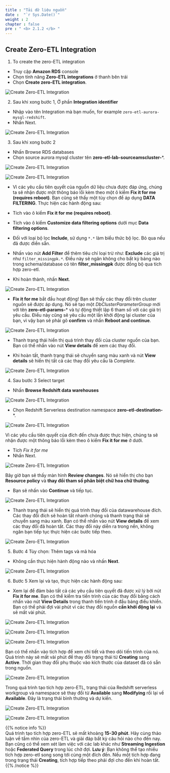 ```yaml
---
title : "Tải dữ liệu nguồn"
date :  "`r Sys.Date()`" 
weight : 2 
chapter : false
pre : " <b> 2.1.2 </b> "
---
```


## Create Zero-ETL Integration
1. To create the zero-ETL integration
+ Truy cập **Amazon RDS** console
+ Chọn tính năng **Zero-ETL integrations** ở thanh bên trái
+ Chọn **Create zero-ETL integration**.

![Create Zero-ETL Integration](/images/2.Zero-ETLIntegration/10.png)

2. Sau khi xong bước 1, Ở phần **Integration identifier**
+ Nhập vào tên Integration mà bạn muốn, for example `zero-etl-aurora-mysql-redshift`. 
+ Nhấn Next.

![Create Zero-ETL Integration](/images/2.Zero-ETLIntegration/11.png)

3. Sau khi xong bước 2 
+ Nhấn Browse RDS databases
+ Chọn source aurora mysql cluster tên **zero-etl-lab-sourceamscluster-***.

![Create Zero-ETL Integration](/images/2.Zero-ETLIntegration/12.png)

![Create Zero-ETL Integration](/images/2.Zero-ETLIntegration/13.png)

- Vì các yêu cầu tiên quyết của nguồn dữ liệu chưa được đáp ứng, chúng ta sẽ nhận được một thông báo lỗi kèm theo một ô kiểm **Fix it for me (requires reboot)**. Bạn cũng sẽ thấy một tùy chọn để áp dụng **DATA FILTERING**. Thực hiện các hành động sau:

- Tích vào ô kiểm **Fix it for me (requires reboot)**.
- Tích vào ô kiểm **Customize data filtering options** dưới mục **Data filtering options**.
- Đối với loại bộ lọc **Include**, sử dụng `*.*` làm biểu thức bộ lọc. Bỏ qua nếu đã được điền sẵn.
- Nhấn vào nút **Add Filter** để thêm tiêu chí loại trừ như: **Exclude** các giá trị như `filter_missingpk.*`. Điều này sẽ ngăn không cho bất kỳ bảng nào trong schema/database có tên **filter_missingpk** được đồng bộ qua tích hợp zero-etl.
- Khi hoàn thành, nhấn **Next**.

![Create Zero-ETL Integration](/images/2.Zero-ETLIntegration/14.png)

- **Fix it for me** bắt đầu hoạt động! Bạn sẽ thấy các thay đổi trên cluster nguồn sẽ được áp dụng. Nó sẽ tạo một *DbClusterParameterGroup* mới với tên **zero-etl-params-*** và tự động thiết lập 6 tham số với các giá trị yêu cầu. Điều này cũng sẽ yêu cầu một lần khởi động lại cluster của bạn, vì vậy bạn sẽ phải gõ **confirm** và nhấn **Reboot and continue**.

![Create Zero-ETL Integration](/images/2.Zero-ETLIntegration/15.png)

+ Thanh trạng thái hiển thị quá trình thay đổi của cluster nguồn của bạn. Bạn có thể nhấn vào nút **View details** để xem các thay đổi.

+ Khi hoàn tất, thanh trạng thái sẽ chuyển sang màu xanh và nút **View details** sẽ hiển thị tất cả các thay đổi yêu cầu là *Complete*.

![Create Zero-ETL Integration](/images/2.Zero-ETLIntegration/18.png)

4. Sau bước 3 Select target 
+ Nhấn **Browse Redshift data warehouses**

![Create Zero-ETL Integration](/images/2.Zero-ETLIntegration/19.png)

+ Chọn Redshift Serverless destination namespace **zero-etl-destination-***.

![Create Zero-ETL Integration](/images/2.Zero-ETLIntegration/20.png)

Vì các yêu cầu tiên quyết của đích đến chưa được thực hiện, chúng ta sẽ nhận được một thông báo lỗi kèm theo ô kiểm **Fix it for me** ở dưới.
+ Tích *Fix it for me*
+ Nhấn Next.

![Create Zero-ETL Integration](/images/2.Zero-ETLIntegration/21.png)

Bây giờ bạn sẽ thấy màn hình **Review changes**. Nó sẽ hiển thị cho bạn **Resource policy** và **thay đổi tham số phân biệt chữ hoa chữ thường**.

+ Bạn sẽ nhấn vào **Continue** và tiếp tục.

![Create Zero-ETL Integration](/images/2.Zero-ETLIntegration/22.png)

+ Thanh trạng thái sẽ hiển thị quá trình thay đổi của datawarehouse đích. Các thay đổi đích sẽ hoàn tất nhanh chóng và thanh trạng thái sẽ chuyển sang màu xanh. Bạn có thể nhấn vào nút **View details** để xem các thay đổi đã hoàn tất. Các thay đổi này diễn ra trong nền, không ngăn bạn tiếp tục thực hiện các bước tiếp theo.

![Create Zero-ETL Integration](/images/2.Zero-ETLIntegration/23.png)

5. Bước 4 Tùy chọn: Thêm tags và mã hóa
+ Không cần thực hiện hành động nào và nhấn **Next**.

![Create Zero-ETL Integration](/images/2.Zero-ETLIntegration/24.png)

6. Bước 5 Xem lại và tạo, thực hiện các hành động sau:
+ Xem lại để đảm bảo tất cả các yêu cầu tiên quyết đã được xử lý bởi nút **Fix it for me**. Bạn có thể kiểm tra tiến trình của các thay đổi bằng cách nhấn vào nút **View Details** trong thanh tiến trình ở đầu bảng điều khiển. Bạn có thể phải đợi vài phút vì các thay đổi nguồn **cần khởi động lại** và sẽ mất vài phút.

![Create Zero-ETL Integration](/images/2.Zero-ETLIntegration/25.png)

![Create Zero-ETL Integration](/images/2.Zero-ETLIntegration/26.png)

![Create Zero-ETL Integration](/images/2.Zero-ETLIntegration/27.png)

Bạn có thể nhấn vào tích hợp để xem chi tiết và theo dõi tiến trình của nó. Quá trình này sẽ mất vài phút để thay đổi trạng thái từ **Creating** sang **Active**. Thời gian thay đổi phụ thuộc vào kích thước của dataset đã có sẵn trong nguồn.

![Create Zero-ETL Integration](/images/2.Zero-ETLIntegration/28.png)

Trong quá trình tạo tích hợp zero-ETL, trạng thái của Redshift serverless workgroup và namespace sẽ thay đổi từ **Available** sang **Modifying** rồi lại về **Available**. Đây là trạng thái bình thường và dự kiến.

![Create Zero-ETL Integration](/images/2.Zero-ETLIntegration/29.png)

![Create Zero-ETL Integration](/images/2.Zero-ETLIntegration/30.png)

{{% notice info %}}  
Quá trình tạo tích hợp zero-ETL sẽ mất khoảng **15-30 phút**. Hãy cùng thảo luận về tầm nhìn của zero-ETL và giải đáp bất kỳ câu hỏi nào cho đến nay. Bạn cũng có thể xem xét làm việc với các lab khác như **Streaming Ingestion** hoặc **Federated Query** trong lúc chờ đợi. **Lưu ý**: Bạn không thể tạo nhiều tích hợp zero-etl song song tới cùng một đích đến. Nếu một tích hợp đang trong trạng thái **Creating**, tích hợp tiếp theo phải đợi cho đến khi hoàn tất.
{{% /notice %}}
